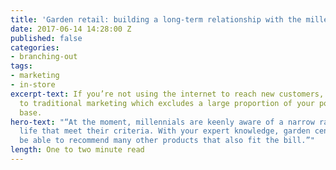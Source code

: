 ```yaml
---
title: 'Garden retail: building a long-term relationship with the millennial customer'
date: 2017-06-14 14:28:00 Z
published: false
categories:
- branching-out
tags:
- marketing
- in-store
excerpt-text: If you’re not using the internet to reach new customers, you’re limited
  to traditional marketing which excludes a large proportion of your potential customer
  base.
hero-text: "“At the moment, millennials are keenly aware of a narrow range of plant
  life that meet their criteria. With your expert knowledge, garden centres should
  be able to recommend many other products that also fit the bill.”"
length: One to two minute read
---
```


